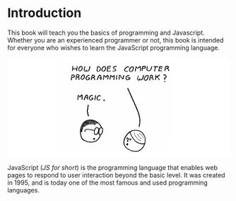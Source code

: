 # Introduction

This book will teach you the basics of programming and Javascript. Whether you are an experienced programmer or not, this book is intended for everyone who wishes to learn the JavaScript programming language.

![](.gitbook/assets/intro.png)

JavaScript \(_JS for short_\) is the programming language that enables web pages to respond to user interaction beyond the basic level. It was created in 1995, and is today one of the most famous and used programming languages.

